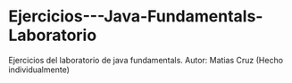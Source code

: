 # Ejercicios---Java-Fundamentals-Laboratorio
Ejercicios del laboratorio de java fundamentals.
Autor: Matias Cruz (Hecho individualmente)
